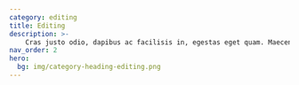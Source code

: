 ```yaml
---
category: editing
title: Editing
description: >- 
    Cras justo odio, dapibus ac facilisis in, egestas eget quam. Maecenas faucibus mollis interdum.
nav_order: 2
hero:
  bg: img/category-heading-editing.png
---
```


